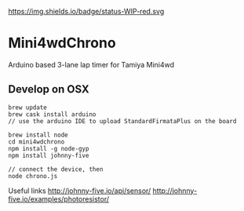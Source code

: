 https://img.shields.io/badge/status-WIP-red.svg

# Mini4wdChrono
Arduino based 3-lane lap timer for Tamiya Mini4wd

## Develop on OSX

```
brew update
brew cask install arduino
// use the arduino IDE to upload StandardFirmataPlus on the board

brew install node
cd mini4wdchrono
npm install -g node-gyp
npm install johnny-five

// connect the device, then
node chrono.js
```

Useful links
http://johnny-five.io/api/sensor/
http://johnny-five.io/examples/photoresistor/